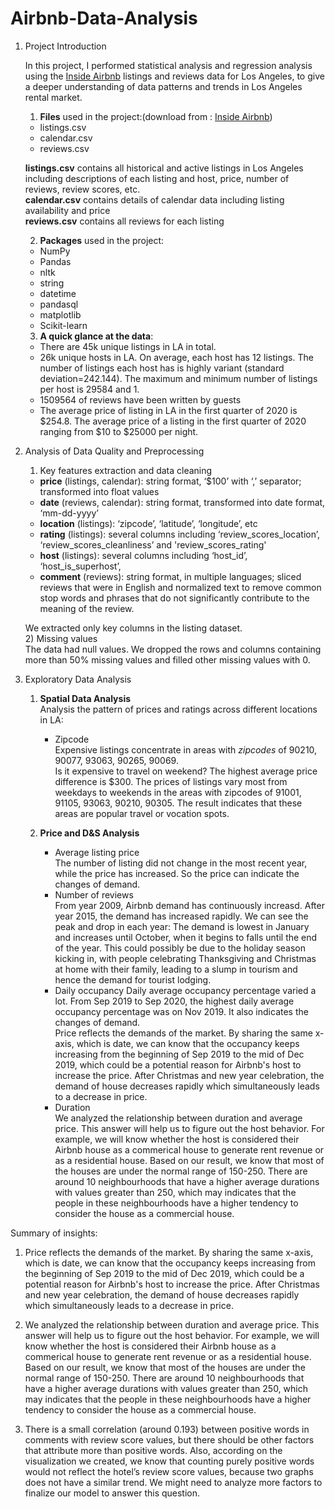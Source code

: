 # Airbnb-Data-Analysis

1. Project Introduction

    In this project, I performed statistical analysis and regression analysis using the [Inside Airbnb](http://insideairbnb.com/get-the-data.html) listings and reviews data for Los Angeles, to give a deeper understanding of data patterns and trends in Los Angeles rental market.

    1) **Files** used in the project:(download from : [Inside Airbnb](http://insideairbnb.com/get-the-data.html))
    * listings.csv
    * calendar.csv
    * reviews.csv

    **listings.csv** contains all historical and active listings in Los Angeles including descriptions of each listing and host, price, number of reviews, review scores, etc.   
    **calendar.csv** contains details of calendar data including listing availability and price  
    **reviews.csv** contains all reviews for each listing  

    2) **Packages** used in the project:
    * NumPy
    * Pandas
    * nltk
    * string
    * datetime
    * pandasql
    * matplotlib
    * Scikit-learn  
      
    3) **A quick glance at the data**:
    -	There are 45k unique listings in LA in total. 
    -	26k unique hosts in LA. On average, each host has 12 listings. The number of listings each host has is highly variant (standard deviation=242.144). The maximum and minimum number of listings per host is 29584 and 1.
    -	1509564 of reviews have been written by guests
    -	The average price of listing in LA in the first quarter of 2020 is $254.8. The average price of a listing in the first quarter of 2020 ranging from $10 to $25000 per night.


2. Analysis of Data Quality and Preprocessing  
    1) Key features extraction and data cleaning  
    * **price** (listings, calendar): string format, ‘$100’ with ‘,’ separator;  transformed into float values
    * **date** (reviews, calendar): string format, transformed into date format, ‘mm-dd-yyyy’
    * **location** (listings): ‘zipcode’, ‘latitude’, ‘longitude’, etc
    * **rating** (listings): several columns including ‘review_scores_location’, ‘review_scores_cleanliness’ and 'review_scores_rating'
    * **host** (listings): several columns including ‘host_id’, ‘host_is_superhost’,
    * **comment** (reviews): string format, in multiple languages; sliced reviews that were in English and normalized text to remove common stop words and phrases that do not significantly contribute to the meaning of the review.

    We extracted only key columns in the listing dataset.  
    2) Missing values  
    The data had null values. We dropped the rows and columns containing more than 50% missing values and filled other missing values with 0.
    
    
3. Exploratory Data Analysis
    1) **Spatial Data Analysis**    
        Analysis the pattern of prices and ratings across different locations in LA:  
        * Zipcode  
        Expensive listings concentrate in areas with *zipcodes* of 90210, 90077, 93063, 90265, 90069.  
        Is it expensive to travel on weekend? The highest average price difference is $300. The prices of listings vary most from weekdays to weekends in the areas with zipcodes of 91001, 91105, 93063, 90210, 90305. The result indicates that these areas are popular travel or vocation spots.

    2) **Price and D&S Analysis**  
        * Average listing price    
        The number of listing did not change in the most recent year, while the price has increased. So the price can indicate the changes of demand.  
        * Number of reviews    
        From year 2009, Airbnb demand has continuously increasd. After year 2015, the demand has increased rapidly. We can see the peak and drop in each year: The demand is lowest in January and increases until October, when it begins to falls until the end of the year. This could possibly be due to the holiday season kicking in, with people celebrating Thanksgiving and Christmas at home with their family, leading to a slump in tourism and hence the demand for tourist lodging.  
        * Daily occupancy 
        Daily average occupancy percentage varied a lot. From Sep 2019 to Sep 2020, the highest daily average occupancy percentage was on Nov 2019. It also indicates the changes of demand.  
        Price reflects the demands of the market. By sharing the same x-axis, which is date, we can know that the occupancy keeps increasing from the beginning of Sep 2019 to the mid of Dec 2019, which could be a potential reason for Airbnb's host to increase the price. After Christmas and new year celebration, the demand of house decreases rapidly which simultaneously leads to a decrease in price.  
        * Duration  
        We analyzed the relationship between duration and average price. This answer will help us to figure out the host behavior. For example, we will know whether the host is considered their Airbnb house as a commerical house to generate rent revenue or as a residential house. Based on our result, we know that most of the houses are under the normal range of 150-250. There are around 10 neighbourhoods that have a higher average durations with values greater than 250, which may indicates that the people in these neighbourhoods have a higher tendency to consider the house as a commercial house.  




Summary of insights:  

1. Price reflects the demands of the market. By sharing the same x-axis, which is date, we can know that the occupancy keeps increasing from the beginning of Sep 2019 to the mid of Dec 2019, which could be a potential reason for Airbnb's host to increase the price. After Christmas and new year celebration, the demand of house decreases rapidly which simultaneously leads to a decrease in price.

2. We analyzed the relationship between duration and average price. This answer will help us to figure out the host behavior. For example, we will know whether the host is considered their Airbnb house as a commerical house to generate rent revenue or as a residential house. Based on our result, we know that most of the houses are under the normal range of 150-250. There are around 10 neighbourhoods that have a higher average durations with values greater than 250, which may indicates that the people in these neighbourhoods have a higher tendency to consider the house as a commercial house.

3. There is a small correlation (around 0.193) between positive words in comments with review score values, but there should be other factors that attribute more than positive words. Also, according on the visualization we created, we know that counting purely positive words would not reflect the hotel’s review score values, because two graphs does not have a similar trend. We might need to analyze more factors to finalize our model to answer this question.
